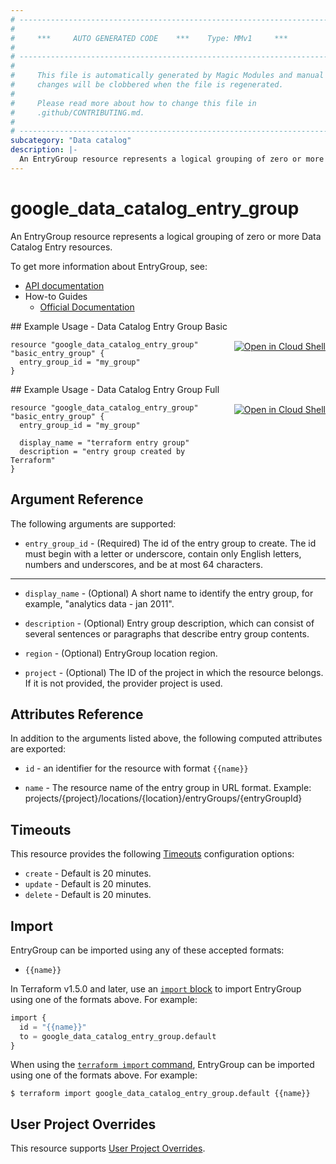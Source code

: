 ```yaml
---
# ----------------------------------------------------------------------------
#
#     ***     AUTO GENERATED CODE    ***    Type: MMv1     ***
#
# ----------------------------------------------------------------------------
#
#     This file is automatically generated by Magic Modules and manual
#     changes will be clobbered when the file is regenerated.
#
#     Please read more about how to change this file in
#     .github/CONTRIBUTING.md.
#
# ----------------------------------------------------------------------------
subcategory: "Data catalog"
description: |-
  An EntryGroup resource represents a logical grouping of zero or more Data Catalog Entry resources.
---
```


# google_data_catalog_entry_group

An EntryGroup resource represents a logical grouping of zero or more Data Catalog Entry resources.


To get more information about EntryGroup, see:

* [API documentation](https://cloud.google.com/data-catalog/docs/reference/rest/v1/projects.locations.entryGroups)
* How-to Guides
    * [Official Documentation](https://cloud.google.com/data-catalog/docs)

<div class = "oics-button" style="float: right; margin: 0 0 -15px">
  <a href="https://console.cloud.google.com/cloudshell/open?cloudshell_git_repo=https%3A%2F%2Fgithub.com%2Fterraform-google-modules%2Fdocs-examples.git&cloudshell_image=gcr.io%2Fcloudshell-images%2Fcloudshell%3Alatest&cloudshell_print=.%2Fmotd&cloudshell_tutorial=.%2Ftutorial.md&cloudshell_working_dir=data_catalog_entry_group_basic&open_in_editor=main.tf" target="_blank">
    <img alt="Open in Cloud Shell" src="//gstatic.com/cloudssh/images/open-btn.svg" style="max-height: 44px; margin: 32px auto; max-width: 100%;">
  </a>
</div>
## Example Usage - Data Catalog Entry Group Basic


```hcl
resource "google_data_catalog_entry_group" "basic_entry_group" {
  entry_group_id = "my_group"
}
```
<div class = "oics-button" style="float: right; margin: 0 0 -15px">
  <a href="https://console.cloud.google.com/cloudshell/open?cloudshell_git_repo=https%3A%2F%2Fgithub.com%2Fterraform-google-modules%2Fdocs-examples.git&cloudshell_image=gcr.io%2Fcloudshell-images%2Fcloudshell%3Alatest&cloudshell_print=.%2Fmotd&cloudshell_tutorial=.%2Ftutorial.md&cloudshell_working_dir=data_catalog_entry_group_full&open_in_editor=main.tf" target="_blank">
    <img alt="Open in Cloud Shell" src="//gstatic.com/cloudssh/images/open-btn.svg" style="max-height: 44px; margin: 32px auto; max-width: 100%;">
  </a>
</div>
## Example Usage - Data Catalog Entry Group Full


```hcl
resource "google_data_catalog_entry_group" "basic_entry_group" {
  entry_group_id = "my_group"

  display_name = "terraform entry group"
  description = "entry group created by Terraform"
}
```

## Argument Reference

The following arguments are supported:


* `entry_group_id` -
  (Required)
  The id of the entry group to create. The id must begin with a letter or underscore,
  contain only English letters, numbers and underscores, and be at most 64 characters.


- - -


* `display_name` -
  (Optional)
  A short name to identify the entry group, for example, "analytics data - jan 2011".

* `description` -
  (Optional)
  Entry group description, which can consist of several sentences or paragraphs that describe entry group contents.

* `region` -
  (Optional)
  EntryGroup location region.

* `project` - (Optional) The ID of the project in which the resource belongs.
    If it is not provided, the provider project is used.



## Attributes Reference

In addition to the arguments listed above, the following computed attributes are exported:

* `id` - an identifier for the resource with format `{{name}}`

* `name` -
  The resource name of the entry group in URL format. Example: projects/{project}/locations/{location}/entryGroups/{entryGroupId}


## Timeouts

This resource provides the following
[Timeouts](https://developer.hashicorp.com/terraform/plugin/sdkv2/resources/retries-and-customizable-timeouts) configuration options:

- `create` - Default is 20 minutes.
- `update` - Default is 20 minutes.
- `delete` - Default is 20 minutes.

## Import


EntryGroup can be imported using any of these accepted formats:

* `{{name}}`


In Terraform v1.5.0 and later, use an [`import` block](https://developer.hashicorp.com/terraform/language/import) to import EntryGroup using one of the formats above. For example:

```tf
import {
  id = "{{name}}"
  to = google_data_catalog_entry_group.default
}
```

When using the [`terraform import` command](https://developer.hashicorp.com/terraform/cli/commands/import), EntryGroup can be imported using one of the formats above. For example:

```
$ terraform import google_data_catalog_entry_group.default {{name}}
```

## User Project Overrides

This resource supports [User Project Overrides](https://registry.terraform.io/providers/hashicorp/google/latest/docs/guides/provider_reference#user_project_override).
